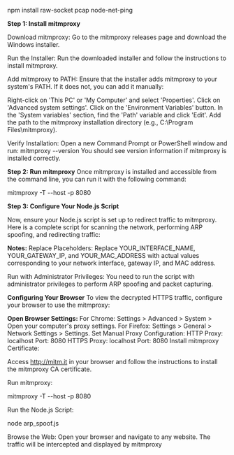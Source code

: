 npm install raw-socket pcap node-net-ping

**Step 1: Install mitmproxy**

Download mitmproxy: Go to the mitmproxy releases page and download the Windows installer.

Run the Installer: Run the downloaded installer and follow the instructions to install mitmproxy.

Add mitmproxy to PATH: Ensure that the installer adds mitmproxy to your system's PATH. If it does not, you can add it manually:

Right-click on 'This PC' or 'My Computer' and select 'Properties'.
Click on 'Advanced system settings'.
Click on the 'Environment Variables' button.
In the 'System variables' section, find the 'Path' variable and click 'Edit'.
Add the path to the mitmproxy installation directory (e.g., C:\Program Files\mitmproxy).

Verify Installation:
Open a new Command Prompt or PowerShell window and run:
mitmproxy --version
You should see version information if mitmproxy is installed correctly.

**Step 2: Run mitmproxy**
Once mitmproxy is installed and accessible from the command line, you can run it with the following command:

mitmproxy -T --host -p 8080

**Step 3: Configure Your Node.js Script**

Now, ensure your Node.js script is set up to redirect traffic to mitmproxy. Here is a complete script for scanning the network, performing ARP spoofing, and redirecting traffic:

**Notes:**
Replace Placeholders: Replace YOUR_INTERFACE_NAME, YOUR_GATEWAY_IP, and YOUR_MAC_ADDRESS with actual values corresponding to your network interface, gateway IP, and MAC address.

Run with Administrator Privileges: You need to run the script with administrator privileges to perform ARP spoofing and packet capturing.

**Configuring Your Browser**
To view the decrypted HTTPS traffic, configure your browser to use the mitmproxy:

**Open Browser Settings:**
For Chrome: Settings > Advanced > System > Open your computer's proxy settings.
For Firefox: Settings > General > Network Settings > Settings.
Set Manual Proxy Configuration:
HTTP Proxy: localhost
Port: 8080
HTTPS Proxy: localhost
Port: 8080
Install mitmproxy Certificate:

Access http://mitm.it in your browser and follow the instructions to install the mitmproxy CA certificate.

Run mitmproxy:

mitmproxy -T --host -p 8080

Run the Node.js Script:

node arp_spoof.js

Browse the Web: Open your browser and navigate to any website. The traffic will be intercepted and displayed by mitmproxy
